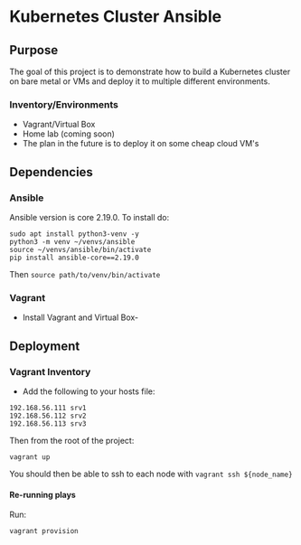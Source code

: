 # Kubernetes Cluster Ansible
## Purpose
The goal of this project is to demonstrate how to build a Kubernetes cluster on bare metal or VMs and deploy it to multiple different environments. 
### Inventory/Environments
- Vagrant/Virtual Box
- Home lab (coming soon)
- The plan in the future is to deploy it on some cheap cloud VM's
## Dependencies
### Ansible
Ansible version is core 2.19.0. To install do:
```shell
sudo apt install python3-venv -y
python3 -m venv ~/venvs/ansible
source ~/venvs/ansible/bin/activate
pip install ansible-core==2.19.0
```
Then `source path/to/venv/bin/activate`
### Vagrant
- Install Vagrant and Virtual Box-
## Deployment
### Vagrant Inventory
- Add the following to your hosts file:
```shell
192.168.56.111 srv1
192.168.56.112 srv2
192.168.56.113 srv3
```
Then from the root of the project:
```shell
vagrant up
```
You should then be able to ssh to each node with `vagrant ssh ${node_name}`
#### Re-running plays
Run:
```shell
vagrant provision
```
